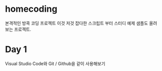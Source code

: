 # homecoding
본격적인 방콕 코딩 프로젝트 
이것 저것 잡다한 스크립트 부터 스터디 예제 샘플도 올려 보는 프로젝트.

# Day 1
Visual Studio Code와 Git / Github을 같이 사용해보기